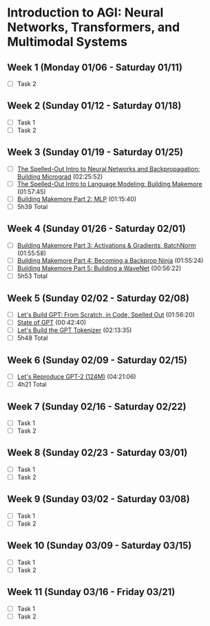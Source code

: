 # Introduction to AGI: Neural Networks, Transformers, and Multimodal Systems

## Week 1 (Monday 01/06 - Saturday 01/11)
- [ ] Task 2

## Week 2 (Sunday 01/12 - Saturday 01/18)
- [ ] Task 1
- [ ] Task 2

## Week 3 (Sunday 01/19 - Saturday 01/25)
- [ ] [The Spelled-Out Intro to Neural Networks and Backpropagation: Building Micrograd](https://www.youtube.com/watch?v=VMj-3S1tku0&list=PLAqhIrjkxbuWI23v9cThsA9GvCAUhRvKZ&index=1) (02:25:52)
- [ ] [The Spelled-Out Intro to Language Modeling: Building Makemore](https://www.youtube.com/watch?v=PaCmpygFfXo&list=PLAqhIrjkxbuWI23v9cThsA9GvCAUhRvKZ&index=2) (01:57:45)
- [ ] [Building Makemore Part 2: MLP](https://www.youtube.com/watch?v=TCH_1BHY58I&list=PLAqhIrjkxbuWI23v9cThsA9GvCAUhRvKZ&index=3) (01:15:40)
- [ ] 5h39 Total

## Week 4 (Sunday 01/26 - Saturday 02/01)
- [ ] [Building Makemore Part 3: Activations & Gradients, BatchNorm](https://www.youtube.com/watch?v=P6sfmUTpUmc&list=PLAqhIrjkxbuWI23v9cThsA9GvCAUhRvKZ&index=4) (01:55:58)
- [ ] [Building Makemore Part 4: Becoming a Backprop Ninja](https://www.youtube.com/watch?v=q8SA3rM6ckI&list=PLAqhIrjkxbuWI23v9cThsA9GvCAUhRvKZ&index=5) (01:55:24)
- [ ] [Building Makemore Part 5: Building a WaveNet](https://www.youtube.com/watch?v=t3YJ5hKiMQ0&list=PLAqhIrjkxbuWI23v9cThsA9GvCAUhRvKZ&index=6) (00:56:22)
- [ ] 5h53 Total

## Week 5 (Sunday 02/02 - Saturday 02/08)
- [ ] [Let's Build GPT: From Scratch, in Code, Spelled Out](https://www.youtube.com/watch?v=kCc8FmEb1nY&list=PLAqhIrjkxbuWI23v9cThsA9GvCAUhRvKZ&index=7) (01:56:20)
- [ ] [State of GPT](https://www.youtube.com/watch?v=bZQun8Y4L2A&list=PLAqhIrjkxbuWI23v9cThsA9GvCAUhRvKZ&index=8) (00:42:40)
- [ ] [Let's Build the GPT Tokenizer](https://www.youtube.com/watch?v=zduSFxRajkE&list=PLAqhIrjkxbuWI23v9cThsA9GvCAUhRvKZ&index=9) (02:13:35)
- [ ] 5h48 Total

## Week 6 (Sunday 02/09 - Saturday 02/15)
- [ ] [Let's Reproduce GPT-2 (124M)](https://www.youtube.com/watch?v=l8pRSuU81PU&list=PLAqhIrjkxbuWI23v9cThsA9GvCAUhRvKZ&index=10) (04:21:06)
- [ ] 4h21 Total

## Week 7 (Sunday 02/16 - Saturday 02/22)
- [ ] Task 1
- [ ] Task 2

## Week 8 (Sunday 02/23 - Saturday 03/01)
- [ ] Task 1
- [ ] Task 2

## Week 9 (Sunday 03/02 - Saturday 03/08)
- [ ] Task 1
- [ ] Task 2

## Week 10 (Sunday 03/09 - Saturday 03/15)
- [ ] Task 1
- [ ] Task 2

## Week 11 (Sunday 03/16 - Friday 03/21)
- [ ] Task 1
- [ ] Task 2
